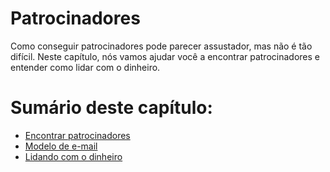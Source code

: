 # Patrocinadores

Como conseguir patrocinadores pode parecer assustador, mas não é tão difícil. Neste capítulo, nós vamos ajudar você a encontrar patrocinadores e entender como lidar com o dinheiro.

# Sumário deste capítulo:

- [Encontrar patrocinadores](./encontrar_patrocinadores.md)
- [Modelo de e-mail](./modelo_email.md)
- [Lidando com o dinheiro](./lidando_dinheiro.md)
